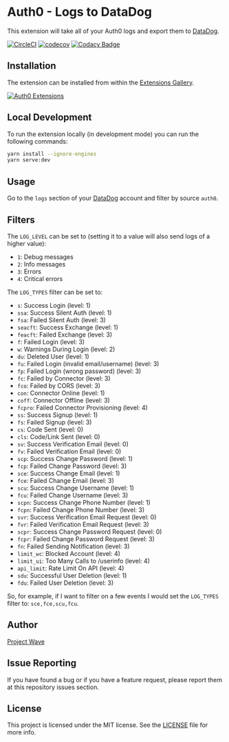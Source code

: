 # Auth0 - Logs to DataDog

This extension will take all of your Auth0 logs and export them to [DataDog](https://www.datadoghq.com).

[![CircleCI](https://circleci.com/gh/BetaProjectWave/auth0-logs-to-datadog.svg?style=svg)](https://circleci.com/gh/BetaProjectWave/auth0-logs-to-datadog)
[![codecov](https://codecov.io/gh/BetaProjectWave/auth0-logs-to-datadog/branch/master/graph/badge.svg)](https://codecov.io/gh/BetaProjectWave/auth0-logs-to-datadog)
[![Codacy Badge](https://api.codacy.com/project/badge/Grade/b60ef9948cea43cebea99dc8b0c1721e)](https://www.codacy.com/app/BetaProjectWave/auth0-logs-to-datadog?utm_source=github.com&amp;utm_medium=referral&amp;utm_content=BetaProjectWave/auth0-logs-to-datadog&amp;utm_campaign=Badge_Grade)

## Installation

The extension can be installed from within the [Extensions Gallery](https://manage.auth0.com/#/extensions).

[![Auth0 Extensions](http://cdn.auth0.com/extensions/assets/badge.svg)](https://sandbox.it.auth0.com/api/run/auth0-extensions/extensions-badge?webtask_no_cache=1)

## Local Development

To run the extension locally (in development mode) you can run the following commands:

```bash
yarn install --ignore-engines
yarn serve:dev
```

## Usage

Go to the `logs` section of your [DataDog](https://app.datadoghq.com/logs) account and filter by source `auth0`.

## Filters

The `LOG_LEVEL` can be set to (setting it to a value will also send logs of a higher value):

 - `1`: Debug messages
 - `2`: Info messages
 - `3`: Errors
 - `4`: Critical errors

The `LOG_TYPES` filter can be set to:

- `s`: Success Login (level: 1)
- `ssa`: Success Silent Auth (level: 1)
- `fsa`: Failed Silent Auth (level: 3)
- `seacft`: Success Exchange (level: 1)
- `feacft`: Failed Exchange (level: 3)
- `f`: Failed Login (level: 3)
- `w`: Warnings During Login (level: 2)
- `du`: Deleted User (level: 1)
- `fu`: Failed Login (invalid email/username) (level: 3)
- `fp`: Failed Login (wrong password) (level: 3)
- `fc`: Failed by Connector (level: 3)
- `fco`: Failed by CORS (level: 3)
- `con`: Connector Online (level: 1)
- `coff`: Connector Offline (level: 3)
- `fcpro`: Failed Connector Provisioning (level: 4)
- `ss`: Success Signup (level: 1)
- `fs`: Failed Signup (level: 3)
- `cs`: Code Sent (level: 0)
- `cls`: Code/Link Sent (level: 0)
- `sv`: Success Verification Email (level: 0)
- `fv`: Failed Verification Email (level: 0)
- `scp`: Success Change Password (level: 1)
- `fcp`: Failed Change Password (level: 3)
- `sce`: Success Change Email (level: 1)
- `fce`: Failed Change Email (level: 3)
- `scu`: Success Change Username (level: 1)
- `fcu`: Failed Change Username (level: 3)
- `scpn`: Success Change Phone Number (level: 1)
- `fcpn`: Failed Change Phone Number (level: 3)
- `svr`: Success Verification Email Request (level: 0)
- `fvr`: Failed Verification Email Request (level: 3)
- `scpr`: Success Change Password Request (level: 0)
- `fcpr`: Failed Change Password Request (level: 3)
- `fn`: Failed Sending Notification (level: 3)
- `limit_wc`: Blocked Account (level: 4)
- `limit_ui`: Too Many Calls to /userinfo (level: 4)
- `api_limit`: Rate Limit On API (level: 4)
- `sdu`: Successful User Deletion (level: 1)
- `fdu`: Failed User Deletion (level: 3)

So, for example, if I want to filter on a few events I would set the `LOG_TYPES` filter to: `sce,fce,scu,fcu`.

## Author

[Project Wave](projectwave.io)

## Issue Reporting

If you have found a bug or if you have a feature request, please report them at this repository issues section.

## License

This project is licensed under the MIT license. See the [LICENSE](LICENSE) file for more info.
